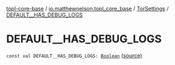[topl-core-base](../../index.md) / [io.matthewnelson.topl_core_base](../index.md) / [TorSettings](index.md) / [DEFAULT__HAS_DEBUG_LOGS](./-d-e-f-a-u-l-t__-h-a-s_-d-e-b-u-g_-l-o-g-s.md)

# DEFAULT__HAS_DEBUG_LOGS

`const val DEFAULT__HAS_DEBUG_LOGS: `[`Boolean`](https://kotlinlang.org/api/latest/jvm/stdlib/kotlin/-boolean/index.html) [(source)](https://github.com/05nelsonm/TorOnionProxyLibrary-Android/blob/master/topl-core-base/src/main/java/io/matthewnelson/topl_core_base/TorSettings.kt#L125)